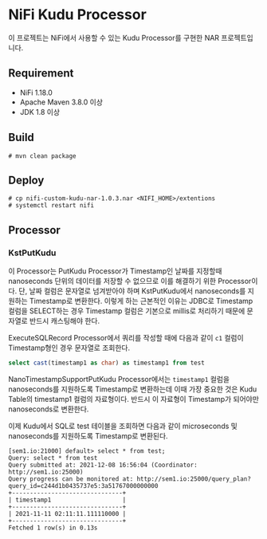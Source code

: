 # NiFi Kudu Processor

이 프로젝트는 NiFi에서 사용할 수 있는 Kudu Processor를 구현한 NAR 프로젝트입니다.

## Requirement

* NiFi 1.18.0
* Apache Maven 3.8.0 이상
* JDK 1.8 이상

## Build

```
# mvn clean package
```

## Deploy

```
# cp nifi-custom-kudu-nar-1.0.3.nar <NIFI_HOME>/extentions
# systemctl restart nifi
```

## Processor

### KstPutKudu

이 Processor는 PutKudu Processor가 Timestamp인 날짜를 지정할때 nanoseconds 단위의 데이터를 저장할 수 없으므로 이를 해결하기 위한 Processor이다. 
단, 날짜 컬럼은 문자열로 넘겨받아야 하며 KstPutKudu에서 nanoseconds를 지원하는 Timestamp로 변환한다.
이렇게 하는 근본적인 이유는 JDBC로 Timestamp 컬럼을 SELECT하는 경우 Timestamp 컬럼은 기본으로 millis로 처리하기 때문에 문자열로 반드시 캐스팅해야 한다.

ExecuteSQLRecord Processor에서 쿼리를 작성할 때에 다음과 같이 `c1` 컬럼이 Timestamp형인 경우 문자열로 조회한다.

```sql
select cast(timestamp1 as char) as timestamp1 from test
```

NanoTimestampSupportPutKudu Processor에서는 `timestamp1` 컬럼을 nanoseconds를 지원하도록 Timestamp로 변환하는데 이때 가장 중요한 것은 Kudu Table의 timestamp1 컬럼의 자료형이다.
반드시 이 자료형이 Timestamp가 되어야만 nanoseconds로 변환한다.

이제 Kudu에서 SQL로 test 테이블을 조회하면 다음과 같이 microseconds 및 nanoseconds를 지원하도록 Timestamp로 변환된다.

```
[sem1.io:21000] default> select * from test;
Query: select * from test
Query submitted at: 2021-12-08 16:56:04 (Coordinator: http://sem1.io:25000)
Query progress can be monitored at: http://sem1.io:25000/query_plan?query_id=c244d1b0435737e5:3a51767000000000
+-------------------------------+
| timestamp1                    |
+-------------------------------+
| 2021-11-11 02:11:11.111110000 |
+-------------------------------+
Fetched 1 row(s) in 0.13s
```